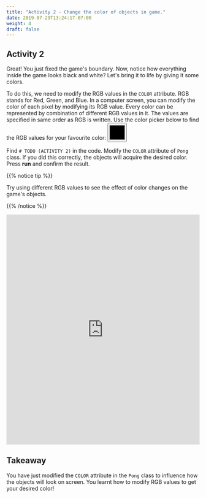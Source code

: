 ```yaml
---
title: "Activity 2 - Change the color of objects in game."
date: 2019-07-29T13:24:17-07:00
weight: 4
draft: false
---
```


## Activity 2

Great! You just fixed the game's boundary. Now, notice how everything inside the game looks black and white? Let's bring it to life by giving it some colors.

To do this, we need to modify the RGB values in the `COLOR` attribute.
RGB stands for Red, Green, and Blue. In a computer screen, you can modify the color of each pixel by modifying its RGB value. Every color can be represented by combination of different RGB values in it. The values are specified in same order as RGB is written. Use the color picker below to find the RGB values for your favourite color:
<input type="color" id="colorpicker" style="height:50px;width:50px">

Find `# TODO (ACTIVITY 2)` in the code. Modify the `COLOR` attribute of `Pong` class. If you did this correctly, the objects will acquire the desired color. Press <b>run</b> and confirm the result.

{{% notice tip %}}

Try using different RGB values to see the effect of color changes on the game's objects.

{{% /notice %}}
<iframe height="600px" width="100%" src="https://replit.com/@nuevofoundation/PongLessonStudent?lite=true" scrolling="no" frameborder="no" allowtransparency="true" allowfullscreen="true" sandbox="allow-forms allow-pointer-lock allow-popups allow-same-origin allow-scripts allow-modals"></iframe>

## Takeaway

You have just modified the `COLOR` attribute in the `Pong` class to influence how the objects will look on screen. You learnt how to modify RGB values to get your desired color!